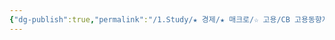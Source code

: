 ```yaml
---
{"dg-publish":true,"permalink":"/1.Study/★ 경제/★ 매크로/☆ 고용/CB 고용동향지수/","created":"2024-12-10T10:45:44.315+09:00","updated":"2025-06-03T20:07:19.815+09:00"}
---
```


